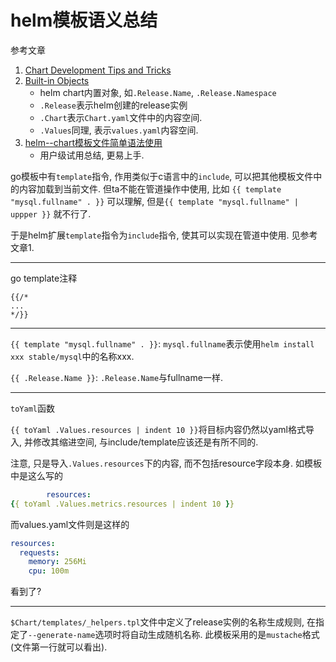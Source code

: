 # helm模板语义总结

参考文章 

1. [Chart Development Tips and Tricks](https://helm.sh/docs/howto/charts_tips_and_tricks/)
2. [Built-in Objects](https://helm.sh/docs/topics/chart_template_guide/builtin_objects/)
    - helm chart内置对象, 如`.Release.Name`, `.Release.Namespace`
    - `.Release`表示helm创建的release实例
    - `.Chart`表示`Chart.yaml`文件中的内容空间.
    - `.Values`同理, 表示`values.yaml`内容空间.
3. [helm--chart模板文件简单语法使用](https://www.cnblogs.com/DaweiJ/articles/8779256.html)
    - 用户级试用总结, 更易上手.

go模板中有`template`指令, 作用类似于c语言中的`include`, 可以把其他模板文件中的内容加载到当前文件. 但ta不能在管道操作中使用, 比如 `{{ template "mysql.fullname" . }}` 可以理解, 但是`{{ template "mysql.fullname" | uppper }}` 就不行了.

于是helm扩展`template`指令为`include`指令, 使其可以实现在管道中使用. 见参考文章1.

------

go template注释

```
{{/*
...
*/}}
```

------

`{{ template "mysql.fullname" . }}`: `mysql.fullname`表示使用`helm install xxx stable/mysql`中的名称xxx.

`{{ .Release.Name }}`: `.Release.Name`与fullname一样.

------

`toYaml`函数

`{{ toYaml .Values.resources | indent 10 }}`将目标内容仍然以yaml格式导入, 并修改其缩进空间, 与include/template应该还是有所不同的. 

注意, 只是导入`.Values.resources`下的内容, 而不包括resource字段本身. 如模板中是这么写的

```yaml
        resources:
{{ toYaml .Values.metrics.resources | indent 10 }}
```

而values.yaml文件则是这样的

```yaml
resources:
  requests:
    memory: 256Mi
    cpu: 100m
```

看到了?

------

`$Chart/templates/_helpers.tpl`文件中定义了release实例的名称生成规则, 在指定了`--generate-name`选项时将自动生成随机名称. 此模板采用的是`mustache`格式(文件第一行就可以看出).
